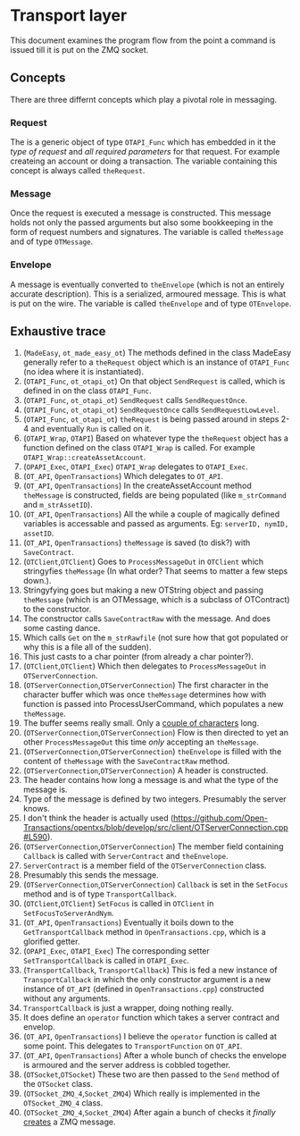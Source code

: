 # Transport layer

This document examines the program flow from the point a command is issued till it is put on the ZMQ socket.

## Concepts
There are three differnt concepts which play a pivotal role in messaging.

### Request
The is a generic object of type `OTAPI_Func` which has embedded in it the _type of request_ and _all required parameters_ for that request. For example createing an account or doing a transaction. The variable containing this concept is always called `theRequest`.

### Message
Once the request is executed a message is constructed. This message holds not only the passed arguments but also some bookkeeping in the form of request numbers and signatures. The variable is called `theMessage` and of type `OTMessage`.

### Envelope
A message is eventually converted to `theEnvelope` (which is not an entirely accurate description). This is a serialized, armoured message. This is what is put on the wire. The variable is called `theEnvelope` and of type `OTEnvelope`.

## Exhaustive trace

1. (`MadeEasy`, `ot_made_easy_ot`) The methods defined in the class MadeEasy generally refer to a `theRequest` object which is an instance of `OTAPI_Func` (no idea where it is instantiated).
2. (`OTAPI_Func`, `ot_otapi_ot`) On that object `SendRequest` is called, which is defined in on the class `OTAPI_Func`.
3. (`OTAPI_Func`, `ot_otapi_ot`) `SendRequest` calls `SendRequestOnce`.
4. (`OTAPI_Func`, `ot_otapi_ot`) `SendRequestOnce` calls `SendRequestLowLevel`.
5. (`OTAPI_Func`, `ot_otapi_ot`) `theRequest` is being passed around in steps 2-4 and eventually `Run` is called on it.
6. (`OTAPI_Wrap`, `OTAPI`) Based on whatever type the `theRequest` object has a function defined on the class `OTAPI_Wrap` is called. For example `OTAPI_Wrap::createAssetAccount`.
7. (`OPAPI_Exec`, `OTAPI_Exec`) `OTAPI_Wrap` delegates to `OTAPI_Exec`.
8. (`OT_API`, `OpenTransactions`) Which delegates to `OT_API`.
9. (`OT_API`, `OpenTransactions`) In the createAssetAccount method `theMessage` is constructed, fields are being populated (like `m_strCommand` and `m_strAssetID`).
10. (`OT_API`, `OpenTransactions`) All the while a couple of magically defined variables is accessable and passed as arguments. Eg: `serverID, nymID, assetID`.
11. (`OT_API`, `OpenTransactions`) `theMessage` is saved (to disk?) with `SaveContract`.
12. (`OTClient`,`OTClient`) Goes to `ProcessMessageOut` in `OTClient` which stringyfies `theMessage` (In what order? That seems to matter a few steps down.).
  1. Stringyfying goes but making a new OTString object and passing `theMessage` (which is an OTMessage, which is a subclass of OTContract) to the constructor.
  2. The constructor calls `SaveContractRaw` with the message. And does some casting dance.
  3. Which calls `Get` on the `m_strRawfile` (not sure how that got populated or why this is a file all of the sudden).
  4. This just casts to a char pointer (from already a char pointer?).
13. (`OTClient`,`OTClient`) Which then delegates to `ProcessMessageOut` in `OTServerConnection`.
14. (`OTServerConnection`,`OTServerConnection`) The first character in the character buffer which was once `theMessage` determines how with function is passed into ProcessUserCommand, which populates a new `theMessage`.
  1. The buffer seems really small. Only a [couple of characters](https://github.com/Open-Transactions/opentxs/blob/a29d030669b87308509ee0c29a6016f39c7fa6e0/src/client/OTServerConnection.cpp#L833) long.
15. (`OTServerConnection`,`OTServerConnection`) Flow is then directed to yet an other `ProcessMessageOut` this time _only_ accepting an `theMessage`.
16. (`OTServerConnection`,`OTServerConnection`) `theEnvelope` is filled with the content of `theMessage` with the `SaveContractRaw` method.
17. (`OTServerConnection`,`OTServerConnection`) A header is constructed.
  1. The header contains how long a message is and what the type of the message is.
  2. Type of the message is defined by two integers. Presumably the server knows.
  3. I don't think the header is actually used (https://github.com/Open-Transactions/opentxs/blob/develop/src/client/OTServerConnection.cpp#L590).
18. (`OTServerConnection`,`OTServerConnection`) The member field containing `Callback` is called with `ServerContract` and `theEnvelope`.
  1. `ServerContract` is a member field of the `OTServerConnection` class.
  2. Presumably this sends the message.
19. (`OTServerConnection`,`OTServerConnection`) `Callback` is set in the `SetFocus` method and is of type `TransportCallback`.
20. (`OTClient`,`OTClient`) `SetFocus` is called in `OTClient` in `SetFocusToServerAndNym`.
21. (`OT_API`, `OpenTransactions`) Eventually it boils down to the `GetTransportCallback` method in `OpenTransactions.cpp`, which is a glorified getter.
22. (`OPAPI_Exec`, `OTAPI_Exec`) The corresponding setter `SetTransportCallback` is called in `OTAPI_Exec`.
23. (`TransportCallback`, `TransportCallback`) This is fed a new instance of `TransportCallback` in which the only constructor argument is a new instance of `OT_API` (defined in `OpenTransactions.cpp`) constructed without any arguments.
  1. `TransportCallback` is just a wrapper, doing nothing really.
  2. It does define an `operator` function which takes a server contract and envelop.
24. (`OT_API`, `OpenTransactions`) I believe the `operator` function is called at some point. This delegates to `TransportFunction` on `OT_API`.
25. (`OT_API`, `OpenTransactions`) After a whole bunch of checks the envelope is armoured and the server address is cobbled together.
26. (`OTSocket`,`OTSocket`) These two are then passed to the `Send` method of the `OTSocket` class.
27. (`OTSocket_ZMQ_4`,`Socket_ZMQ4`) Which really is implemented in the `OTSocket_ZMQ_4` class.
28. (`OTSocket_ZMQ_4`,`Socket_ZMQ4`) After again a bunch of checks it _finally_ [creates](https://github.com/Open-Transactions/opentxs/blob/aea45331aa5b567fdee8500f90629e1a0046be8e/src/ext/Socket_ZMQ4.cpp#L422) a ZMQ message.
